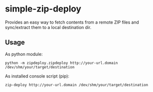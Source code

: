 # simple-zip-deploy
Provides an easy way to fetch contents from a remote ZIP files and sync/extract them to a local destination dir.

## Usage

As python module:
````
python -m zipdeploy.zipdeploy http://your-url.domain /dev/shm/your/target/destination
````

As installed console script (pip):
````
zip-deploy http://your-url.domain /dev/shm/your/target/destination
````